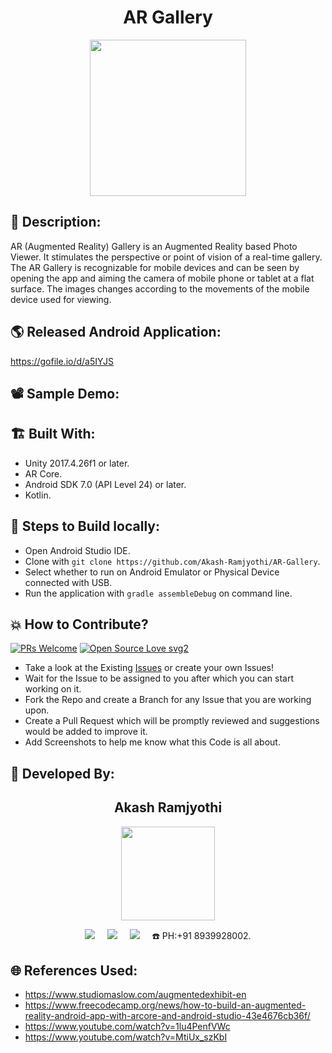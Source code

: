 <h1 align="center">AR Gallery</h1>

<p align="center">
<img src="https://user-images.githubusercontent.com/54114888/121840426-da84ee80-ccf9-11eb-8de9-53c2d76d67a5.png" width=250px height=250px>
</p>

## 📜 Description:
AR (Augmented Reality) Gallery is an Augmented Reality based Photo Viewer. It stimulates the perspective or point of vision of a real-time gallery. The AR Gallery is recognizable for mobile devices and can be seen by opening the app and aiming the camera of mobile phone or tablet at a flat surface. The images changes according to the movements of the mobile device used for viewing.

## 🌎 Released Android Application:
https://gofile.io/d/a5IYJS

## 📽 Sample Demo:


## 🏗 Built With:
- Unity 2017.4.26f1 or later.
- AR Core.
- Android SDK 7.0 (API Level 24) or later.
- Kotlin.

## 🧪 Steps to Build locally:
- Open Android Studio IDE.
- Clone with `git clone https://github.com/Akash-Ramjyothi/AR-Gallery`.
- Select whether to run on Android Emulator or Physical Device connected with USB.
- Run the application with `gradle assembleDebug` on command line.

## 💥 How to Contribute?

[![PRs Welcome](https://img.shields.io/badge/PRs-welcome-brightgreen.svg?style=flat-square)](http://makeapullrequest.com)
[![Open Source Love svg2](https://badges.frapsoft.com/os/v2/open-source.svg?v=103)](https://github.com/ellerbrock/open-source-badges/)

- Take a look at the Existing [Issues](https://github.com/Akash-Ramjyothi/AR-Gallery/issues) or create your own Issues!
- Wait for the Issue to be assigned to you after which you can start working on it.
- Fork the Repo and create a Branch for any Issue that you are working upon.
- Create a Pull Request which will be promptly reviewed and suggestions would be added to improve it.
- Add Screenshots to help me know what this Code is all about.

## 👦 Developed By:
<h2 align="center">Akash Ramjyothi</h2>
<p align="center">
  <a href="https://github.com/Akash-Ramjyothi"><img src="https://avatars.githubusercontent.com/u/54114888?v=4" width=150px height=150px /></a>

<p align="center">
  <a target="_blank"href="https://www.linkedin.com/in/akash-ramjyothi/"><img src="https://img.shields.io/badge/linkedin-%230077B5.svg?&style=for-the-badge&logo=linkedin&logoColor=white" /></a>&nbsp;&nbsp;&nbsp;&nbsp;
  <a href="mailto:akash.ramjyothi@gmail.com?subject=Hello%20Akash,%20From%20Github"><img src="https://img.shields.io/badge/gmail-%23D14836.svg?&style=for-the-badge&logo=gmail&logoColor=white" /></a>&nbsp;&nbsp;&nbsp;&nbsp;
  <a href="https://www.instagram.com/akash.ramjyothi/"><img src="https://img.shields.io/badge/instagram-%23D14836.svg?&style=for-the-badge&logo=instagram&logoColor=pink" /></a>&nbsp;&nbsp;&nbsp;&nbsp;
  ☎️ PH:+91 8939928002.
</p>

## 🌐 References Used:
- https://www.studiomaslow.com/augmentedexhibit-en
- https://www.freecodecamp.org/news/how-to-build-an-augmented-reality-android-app-with-arcore-and-android-studio-43e4676cb36f/
- https://www.youtube.com/watch?v=1lu4PenfVWc
- https://www.youtube.com/watch?v=MtiUx_szKbI
